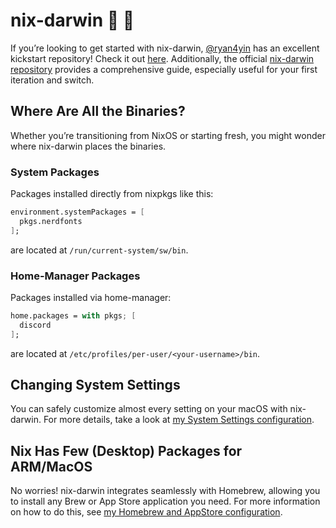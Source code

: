 # nix-darwin :green_apple: :rocket:

If you’re looking to get started with nix-darwin, [@ryan4yin](https://github.com/ryan4yin) has an excellent kickstart repository! Check it out [here](https://github.com/ryan4yin/nix-darwin-kickstarter.git). Additionally, the official [nix-darwin repository](https://github.com/LnL7/nix-darwin.git) provides a comprehensive guide, especially useful for your first iteration and switch.

## Where Are All the Binaries?

Whether you’re transitioning from NixOS or starting fresh, you might wonder where nix-darwin places the binaries.

### System Packages

Packages installed directly from nixpkgs like this:

```nix
environment.systemPackages = [
  pkgs.nerdfonts
];
```

are located at `/run/current-system/sw/bin`.

### Home-Manager Packages

Packages installed via home-manager:

```nix
home.packages = with pkgs; [
  discord
];
```

are located at `/etc/profiles/per-user/<your-username>/bin`.

## Changing System Settings

You can safely customize almost every setting on your macOS with nix-darwin. For more details, take a look at [my System Settings configuration](./system.nix).

## Nix Has Few (Desktop) Packages for ARM/MacOS

No worries! nix-darwin integrates seamlessly with Homebrew, allowing you to install any Brew or App Store application you need. For more information on how to do this, see [my Homebrew and AppStore configuration](./apps.nix).
